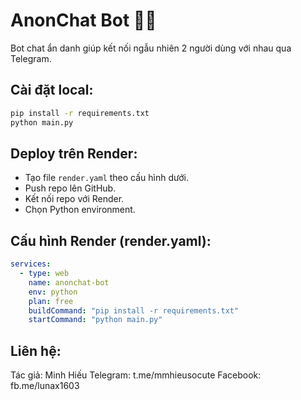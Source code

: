 
# AnonChat Bot 🤖💬

Bot chat ẩn danh giúp kết nối ngẫu nhiên 2 người dùng với nhau qua Telegram.

## Cài đặt local:
```bash
pip install -r requirements.txt
python main.py
```

## Deploy trên Render:
- Tạo file `render.yaml` theo cấu hình dưới.
- Push repo lên GitHub.
- Kết nối repo với Render.
- Chọn Python environment.

## Cấu hình Render (render.yaml):
```yaml
services:
  - type: web
    name: anonchat-bot
    env: python
    plan: free
    buildCommand: "pip install -r requirements.txt"
    startCommand: "python main.py"
```

## Liên hệ:
Tác giả: Minh Hiếu
Telegram: t.me/mmhieusocute
Facebook: fb.me/lunax1603
